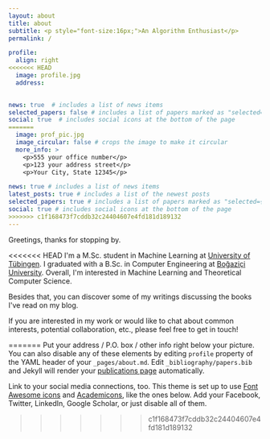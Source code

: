 ```yaml
---
layout: about
title: about
subtitle: <p style="font-size:16px;">An Algorithm Enthusiast</p> 
permalink: /

profile:
  align: right
<<<<<<< HEAD
  image: profile.jpg
  address:
  

news: true  # includes a list of news items
selected_papers: false # includes a list of papers marked as "selected={true}"
social: true  # includes social icons at the bottom of the page
=======
  image: prof_pic.jpg
  image_circular: false # crops the image to make it circular
  more_info: >
    <p>555 your office number</p>
    <p>123 your address street</p>
    <p>Your City, State 12345</p>

news: true # includes a list of news items
latest_posts: true # includes a list of the newest posts
selected_papers: true # includes a list of papers marked as "selected={true}"
social: true # includes social icons at the bottom of the page
>>>>>>> c1f168473f7cddb32c24404607e4fd181d189132
---
```


Greetings, thanks for stopping by.

<<<<<<< HEAD
I'm a M.Sc. student in Machine Learning at [University of Tübingen](https://uni-tuebingen.de/fakultaeten/mathematisch-naturwissenschaftliche-fakultaet/fachbereiche/informatik/studium/studiengaenge/machine-learning/).
I graduated with a B.Sc. in Computer Engineering at [Boğaziçi University](https://www.cmpe.boun.edu.tr/). Overall, I'm interested in Machine Learning and Theoretical Computer Science.  

Besides that, you can discover some of my writings discussing the books I've read on my blog.

If you are interested in my work or would like to chat about common interests, potential collaboration, etc., please feel free to get in touch!

=======
Put your address / P.O. box / other info right below your picture. You can also disable any of these elements by editing `profile` property of the YAML header of your `_pages/about.md`. Edit `_bibliography/papers.bib` and Jekyll will render your [publications page](/al-folio/publications/) automatically.

Link to your social media connections, too. This theme is set up to use [Font Awesome icons](https://fontawesome.com/) and [Academicons](https://jpswalsh.github.io/academicons/), like the ones below. Add your Facebook, Twitter, LinkedIn, Google Scholar, or just disable all of them.
>>>>>>> c1f168473f7cddb32c24404607e4fd181d189132
